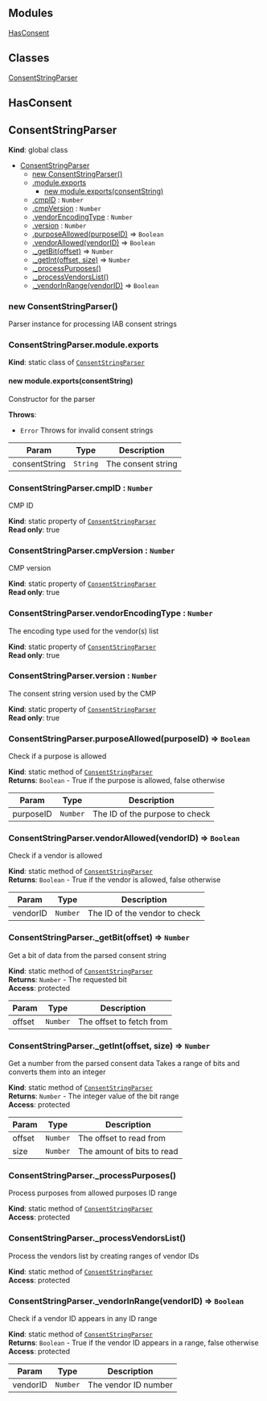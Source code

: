 ## Modules

<dl>
<dt><a href="#module_HasConsent">HasConsent</a></dt>
<dd></dd>
</dl>

## Classes

<dl>
<dt><a href="#ConsentStringParser">ConsentStringParser</a></dt>
<dd></dd>
</dl>

<a name="module_HasConsent"></a>

## HasConsent
<a name="ConsentStringParser"></a>

## ConsentStringParser
**Kind**: global class  

* [ConsentStringParser](#ConsentStringParser)
    * [new ConsentStringParser()](#new_ConsentStringParser_new)
    * [.module.exports](#ConsentStringParser.module.exports)
        * [new module.exports(consentString)](#new_ConsentStringParser.module.exports_new)
    * [.cmpID](#ConsentStringParser.cmpID) : <code>Number</code>
    * [.cmpVersion](#ConsentStringParser.cmpVersion) : <code>Number</code>
    * [.vendorEncodingType](#ConsentStringParser.vendorEncodingType) : <code>Number</code>
    * [.version](#ConsentStringParser.version) : <code>Number</code>
    * [.purposeAllowed(purposeID)](#ConsentStringParser.purposeAllowed) ⇒ <code>Boolean</code>
    * [.vendorAllowed(vendorID)](#ConsentStringParser.vendorAllowed) ⇒ <code>Boolean</code>
    * [._getBit(offset)](#ConsentStringParser._getBit) ⇒ <code>Number</code>
    * [._getInt(offset, size)](#ConsentStringParser._getInt) ⇒ <code>Number</code>
    * [._processPurposes()](#ConsentStringParser._processPurposes)
    * [._processVendorsList()](#ConsentStringParser._processVendorsList)
    * [._vendorInRange(vendorID)](#ConsentStringParser._vendorInRange) ⇒ <code>Boolean</code>

<a name="new_ConsentStringParser_new"></a>

### new ConsentStringParser()
Parser instance for processing IAB consent strings

<a name="ConsentStringParser.module.exports"></a>

### ConsentStringParser.module.exports
**Kind**: static class of [<code>ConsentStringParser</code>](#ConsentStringParser)  
<a name="new_ConsentStringParser.module.exports_new"></a>

#### new module.exports(consentString)
Constructor for the parser

**Throws**:

- <code>Error</code> Throws for invalid consent strings


| Param | Type | Description |
| --- | --- | --- |
| consentString | <code>String</code> | The consent string |

<a name="ConsentStringParser.cmpID"></a>

### ConsentStringParser.cmpID : <code>Number</code>
CMP ID

**Kind**: static property of [<code>ConsentStringParser</code>](#ConsentStringParser)  
**Read only**: true  
<a name="ConsentStringParser.cmpVersion"></a>

### ConsentStringParser.cmpVersion : <code>Number</code>
CMP version

**Kind**: static property of [<code>ConsentStringParser</code>](#ConsentStringParser)  
**Read only**: true  
<a name="ConsentStringParser.vendorEncodingType"></a>

### ConsentStringParser.vendorEncodingType : <code>Number</code>
The encoding type used for the vendor(s) list

**Kind**: static property of [<code>ConsentStringParser</code>](#ConsentStringParser)  
**Read only**: true  
<a name="ConsentStringParser.version"></a>

### ConsentStringParser.version : <code>Number</code>
The consent string version used by the CMP

**Kind**: static property of [<code>ConsentStringParser</code>](#ConsentStringParser)  
**Read only**: true  
<a name="ConsentStringParser.purposeAllowed"></a>

### ConsentStringParser.purposeAllowed(purposeID) ⇒ <code>Boolean</code>
Check if a purpose is allowed

**Kind**: static method of [<code>ConsentStringParser</code>](#ConsentStringParser)  
**Returns**: <code>Boolean</code> - True if the purpose is allowed, false otherwise  

| Param | Type | Description |
| --- | --- | --- |
| purposeID | <code>Number</code> | The ID of the purpose to check |

<a name="ConsentStringParser.vendorAllowed"></a>

### ConsentStringParser.vendorAllowed(vendorID) ⇒ <code>Boolean</code>
Check if a vendor is allowed

**Kind**: static method of [<code>ConsentStringParser</code>](#ConsentStringParser)  
**Returns**: <code>Boolean</code> - True if the vendor is allowed, false otherwise  

| Param | Type | Description |
| --- | --- | --- |
| vendorID | <code>Number</code> | The ID of the vendor to check |

<a name="ConsentStringParser._getBit"></a>

### ConsentStringParser._getBit(offset) ⇒ <code>Number</code>
Get a bit of data from the parsed consent string

**Kind**: static method of [<code>ConsentStringParser</code>](#ConsentStringParser)  
**Returns**: <code>Number</code> - The requested bit  
**Access**: protected  

| Param | Type | Description |
| --- | --- | --- |
| offset | <code>Number</code> | The offset to fetch from |

<a name="ConsentStringParser._getInt"></a>

### ConsentStringParser._getInt(offset, size) ⇒ <code>Number</code>
Get a number from the parsed consent data
Takes a range of bits and converts them into an integer

**Kind**: static method of [<code>ConsentStringParser</code>](#ConsentStringParser)  
**Returns**: <code>Number</code> - The integer value of the bit range  
**Access**: protected  

| Param | Type | Description |
| --- | --- | --- |
| offset | <code>Number</code> | The offset to read from |
| size | <code>Number</code> | The amount of bits to read |

<a name="ConsentStringParser._processPurposes"></a>

### ConsentStringParser._processPurposes()
Process purposes from allowed purposes ID range

**Kind**: static method of [<code>ConsentStringParser</code>](#ConsentStringParser)  
**Access**: protected  
<a name="ConsentStringParser._processVendorsList"></a>

### ConsentStringParser._processVendorsList()
Process the vendors list by creating ranges of vendor IDs

**Kind**: static method of [<code>ConsentStringParser</code>](#ConsentStringParser)  
**Access**: protected  
<a name="ConsentStringParser._vendorInRange"></a>

### ConsentStringParser._vendorInRange(vendorID) ⇒ <code>Boolean</code>
Check if a vendor ID appears in any ID range

**Kind**: static method of [<code>ConsentStringParser</code>](#ConsentStringParser)  
**Returns**: <code>Boolean</code> - True if the vendor ID appears in a range,
 false otherwise  
**Access**: protected  

| Param | Type | Description |
| --- | --- | --- |
| vendorID | <code>Number</code> | The vendor ID number |

